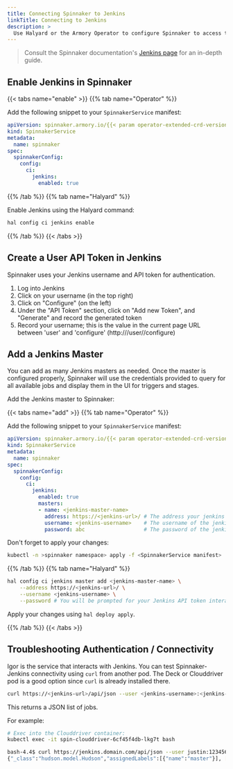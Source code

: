 ```yaml
---
title: Connecting Spinnaker to Jenkins
linkTitle: Connecting to Jenkins
description: >
  Use Halyard or the Armory Operator to configure Spinnaker to access to your Jenkins instance.
---
```


> Consult the Spinnaker documentation's [Jenkins page](https://www.spinnaker.io/setup/ci/jenkins/) for an in-depth guide.

## Enable Jenkins in Spinnaker

{{< tabs name="enable" >}}
{{% tab name="Operator" %}}

Add the following snippet to your `SpinnakerService` manifest:

```yaml
apiVersion: spinnaker.armory.io/{{< param operator-extended-crd-version >}}
kind: SpinnakerService
metadata:
  name: spinnaker
spec:
  spinnakerConfig:  
    config:
      ci:
        jenkins:
          enabled: true
```

{{% /tab %}}
{{% tab name="Halyard" %}}

Enable Jenkins using the Halyard command:

```bash
hal config ci jenkins enable
```

{{% /tab %}}
{{< /tabs >}}

## Create a User API Token in Jenkins

Spinnaker uses your Jenkins username and API token for authentication.

1. Log into Jenkins
2. Click on your username (in the top right)
3. Click on "Configure" (on the left)
4. Under the "API Token" section, click on "Add new Token", and "Generate" and record the generated token
5. Record your username; this is the value in the current page URL between 'user' and 'configure' (http://<jenkins-url>/user/<username>/configure)

## Add a Jenkins Master

You can add as many Jenkins masters as needed.  Once the master is configured
properly, Spinnaker will use the credentials provided to query for all
available jobs and display them in the UI for triggers and stages.

Add the Jenkins master to Spinnaker:

{{< tabs name="add" >}}
{{% tab name="Operator" %}}

Add the following snippet to your `SpinnakerService` manifest:

```yaml
apiVersion: spinnaker.armory.io/{{< param operator-extended-crd-version >}}
kind: SpinnakerService
metadata:
  name: spinnaker
spec:
  spinnakerConfig:  
    config:
      ci:
        jenkins:
          enabled: true
          masters:
          - name: <jenkins-master-name>
            address: https://<jenkins-url>/ # The address your jenkins master is reachable at.
            username: <jenkins-username>    # The username of the jenkins user to authenticate as.
            password: abc                   # The password of the jenkins user to authenticate as. This field support "encrypted" secret references.
```

Don't forget to apply your changes:

```bash
kubectl -n >spinnaker namespace> apply -f <SpinnakerService manifest>
```

{{% /tab %}}
{{% tab name="Halyard" %}}


```bash
hal config ci jenkins master add <jenkins-master-name> \
    --address https://<jenkins-url>/ \
    --username <jenkins-username> \
    --password # You will be prompted for your Jenkins API token interactively
```

Apply your changes using `hal deploy apply`.

{{% /tab %}}
{{< /tabs >}}

## Troubleshooting Authentication / Connectivity

Igor is the service that interacts with Jenkins.  You can test Spinnaker-Jenkins connectivity using `curl` from another pod. The Deck or Clouddriver pod is a good option since `curl` is already installed there.

```bash
curl https://<jenkins-url>/api/json --user <jenkins-username>:<jenkins-api-token>
```

This returns a JSON list of jobs.

For example:

```bash
# Exec into the Clouddriver container:
kubectl exec -it spin-clouddriver-6cf45f4db-lkg7t bash

bash-4.4$ curl https://jenkins.domain.com/api/json --user justin:1234567890abcdefghijklmnopqrstuvwx
{"_class":"hudson.model.Hudson","assignedLabels":[{"name":"master"}], [...] }
```
